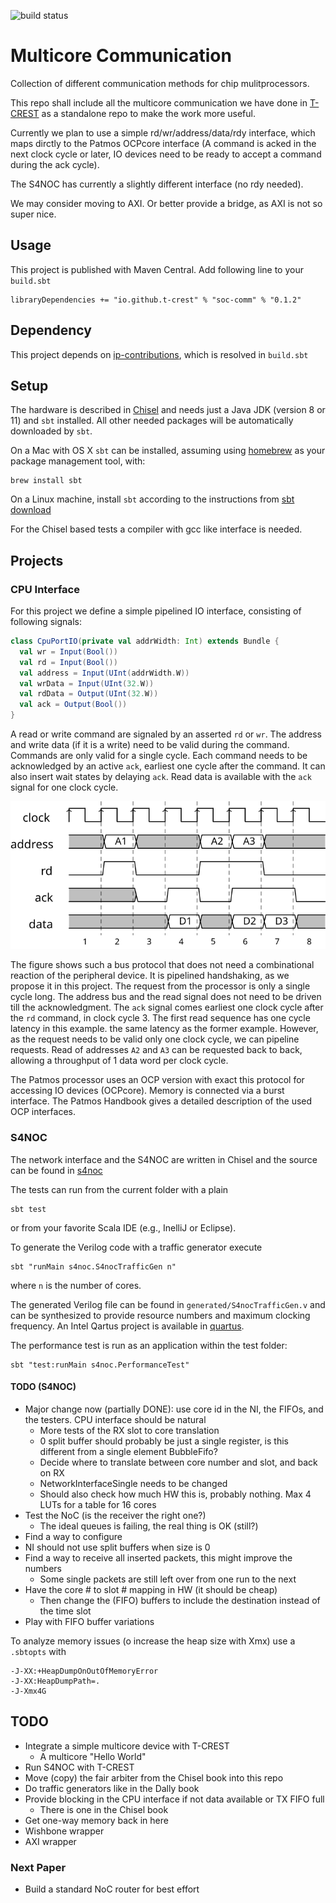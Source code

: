 ![build status](https://github.com/t-crest/soc-comm/actions/workflows/scala.yml/badge.svg)

# Multicore Communication

Collection of different communication methods for chip mulitprocessors.

This repo shall include all the multicore communication we have done in
[T-CREST](https://github.com/t-crest) as a standalone repo to make the
work more useful.

Currently we plan to use a simple rd/wr/address/data/rdy interface, which maps
dirctly to the Patmos OCPcore interface (A command is acked in the next
clock cycle or later, IO devices need to be ready to accept a command
during the ack cycle).

The S4NOC has currently a slightly different interface (no rdy needed).

We may consider moving to AXI. Or better provide a bridge, as AXI is not so super nice.

## Usage

This project is published with Maven Central. Add following line to your ```build.sbt```

```
libraryDependencies += "io.github.t-crest" % "soc-comm" % "0.1.2"
```
## Dependency

This project depends on [ip-contributions](https://github.com/freechipsproject/ip-contributions),
which is resolved in ```build.sbt``` 

## Setup

The hardware is described in [Chisel](https://chisel.eecs.berkeley.edu/)
and needs just a Java JDK (version 8 or 11) and `sbt` installed. All other needed packages
will be automatically downloaded by `sbt`.


On a Mac with OS X `sbt` can be installed, assuming using [homebrew](http://brew.sh/)
as your package management tool, with:
```
brew install sbt
```

On a Linux machine, install `sbt` according to the instructions from [sbt download](https://www.scala-sbt.org/download.html)

For the Chisel based tests a compiler with gcc like interface is needed.

## Projects

### CPU Interface

For this project we define a simple pipelined IO interface,
consisting of following signals:

```scala
class CpuPortIO(private val addrWidth: Int) extends Bundle {
  val wr = Input(Bool())
  val rd = Input(Bool())
  val address = Input(UInt(addrWidth.W))
  val wrData = Input(UInt(32.W))
  val rdData = Output(UInt(32.W))
  val ack = Output(Bool())
}
```

A read or write command are signaled by an asserted ```rd``` or ```wr```.
The address and write data (if it is a write) need to be valid during
the command. Commands are only valid for a single cycle.
Each command needs to be acknowledged by an active ```ack```,
earliest one cycle after the command. It can also insert wait
states by delaying ```ack```. Read data is available with the ```ack```
signal for one clock cycle.

![handshake](handshake.svg)

The figure shows such a bus protocol that does not need
a combinational reaction of the peripheral device.
It is pipelined handshaking, as we propose it in this project.
The request from the processor  is only a single cycle long.
The address bus and the read signal does not need to be driven
till the acknowledgment. The ```ack``` signal comes earliest
one clock cycle after the ```rd``` command, in clock cycle 3.
The first read sequence has one cycle latency in this example.
the same latency as the former example.
However, as the request needs to be valid only one clock cycle,
we can pipeline requests.
Read of addresses ```A2``` and ```A3``` can be requested back to back,
allowing a throughput of 1 data word per clock cycle.

The Patmos processor uses an OCP version with exact this
protocol for accessing IO devices (OCPcore). Memory is connected via a burst interface.
The Patmos Handbook gives a detailed description of the
used OCP interfaces.

### S4NOC

The network interface and the S4NOC are written in Chisel and the
source can be found in [s4noc](src/main/scala/s4noc)

The tests can run from the current folder with a plain

```
sbt test
```


or from your favorite Scala IDE (e.g., InelliJ or Eclipse).

To generate the Verilog code with a traffic generator execute

```
sbt "runMain s4noc.S4nocTrafficGen n"
```

where `n` is the number of cores.

The generated Verilog file can be found in ```generated/S4nocTrafficGen.v```
and can be synthesized to provide resource numbers and maximum
clocking frequency. An Intel Qartus project is available in [quartus](quartus).

The performance test is run as an application within the test folder:

```
sbt "test:runMain s4noc.PerformanceTest"
```

#### TODO (S4NOC)

 * Major change now (partially DONE): use core id in the NI, the FIFOs, and the testers. CPU interface should be natural
   * More tests of the RX slot to core translation
   * 0 split buffer should probably be just a single register, is this different from a single element BubbleFifo?
   * Decide where to translate between core number and slot, and back on RX
   * NetworkInterfaceSingle needs to be changed
   * Should also check how much HW this is, probably nothing. Max 4 LUTs for a table for 16 cores
 * Test the NoC (is the receiver the right one?)
   * The ideal queues is failing, the real thing is OK (still?)
 * Find a way to configure
 * NI should not use split buffers when size is 0
 * Find a way to receive all inserted packets, this might improve the numbers
   * Some single packets are still left over from one run to the next
 * Have the core # to slot # mapping in HW (it should be cheap)
   * Then change the (FIFO) buffers to include the destination instead of the time slot
 * Play with FIFO buffer variations

To analyze memory issues (o increase the heap size with Xmx) use a ```.sbtopts``` with
```
-J-XX:+HeapDumpOnOutOfMemoryError
-J-XX:HeapDumpPath=.
-J-Xmx4G
```

## TODO

 * Integrate a simple multicore device with T-CREST
   * A multicore "Hello World"
 * Run S4NOC with T-CREST
 * Move (copy) the fair arbiter from the Chisel book into this repo
 * Do traffic generators like in the Dally book
 * Provide blocking in the CPU interface if not data available or TX FIFO full
   * There is one in the Chisel book
 * Get one-way memory back in here
 * Wishbone wrapper
 * AXI wrapper

### Next Paper

 * Build a standard NoC router for best effort
